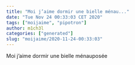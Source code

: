 ```yaml
---
title: "Moi j’aime dormir une bielle ménau..."
date: "Tue Nov 24 00:33:03 CET 2020"
tags: ["moijaime", "pipotron"]
author: m1ch3l
categories: ["generated"]
slug: "moijaime/2020-11-24-00:33:03"
---
```


Moi j’aime dormir une bielle ménauposée
